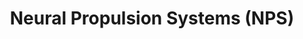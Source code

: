 ---
layout: startup_page
title: "Neural Propulsion Systems (NPS)"
id: "nps.ai"
permalink: "/neuralpropulsionsystemsnpsnps.ai04252025/"
website: "https://nps.ai/"
funding_round: "Series B"
funding_amount: "$17.5M"
investors: "Cota Capital, GM Ventures, RTX Ventures"
about: "Neural Propulsion Systems (NPS) develops digital imaging radar technology using a software-defined radar approach. Their Atomic Norm Tensor Processing Software significantly enhances radar resolution, clarity, and range, providing groundbreaking performance in automotive and defense applications. This is achieved through a new mathematical framework, the Atomic Norm, revolutionizing how raw sensor data is processed."
markets: "Automotive, Defense, Artificial Intelligence (AI), Machine Learning, Software"
hq: "Pleasanton, California, United States"
founded_year: "2017"
linkedin: "https://www.linkedin.com/company/npsai"
twitter: "https://twitter.com/NPS_ai"
instagram: ""
facebook: ""
crunchbase: "https://www.crunchbase.com/organization/neural-propulsion-systems"
pitchbook: "https://pitchbook.com/profiles/company/399487-06"

# SEO Optimization
meta_title: "Neural Propulsion Systems (NPS) - Series B Funding ($17.5M)"
meta_description: "Neural Propulsion Systems (NPS), Neural Propulsion Systems (NPS) develops digital imaging radar technology using a software-defined radar approach. Their Atomic Norm Tensor Processing..."
meta_keywords: "Neural Propulsion Systems (NPS), Automotive, Defense, Artificial Intelligence (AI), Machine Learning, Software, Series B funding"
canonical_url: "https://pkprojectstartups.github.io/projectstartups.com/neuralpropulsionsystemsnpsnps.ai04252025/"
---